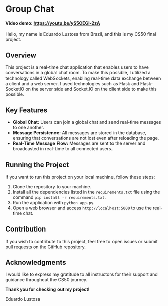 # Group Chat

#### Video demo: <https://youtu.be/yS5OEGl-2zA>

Hello, my name is Eduardo Lustosa from Brazil, and this is my CS50 final project.

## Overview

This project is a real-time chat application that enables users to have conversations in a global chat room. To make this possible, I utilized a technology called WebSockets, enabling real-time data exchange between a client and a web server. I used technologies such as Flask and Flask-SocketIO on the server side and Socket.IO on the client side to make this possible.

## Key Features

- **Global Chat:** Users can join a global chat and send real-time messages to one another.
- **Message Persistence:** All messages are stored in the database, ensuring that conversations are not lost even after reloading the page.
- **Real-Time Message Flow:** Messages are sent to the server and broadcasted in real-time to all connected users.

## Running the Project

If you want to run this project on your local machine, follow these steps:

1. Clone the repository to your machine.
2. Install all the dependencies listed in the `requirements.txt` file using the command `pip install -r requirements.txt`.
3. Run the application with `python app.py`.
4. Open a web browser and access `http://localhost:5000` to use the real-time chat.

## Contribution

If you wish to contribute to this project, feel free to open issues or submit pull requests on the GitHub repository.

## Acknowledgments

I would like to express my gratitude to all instructors for their support and guidance throughout the CS50 journey.

**Thank you for checking out my project!**

Eduardo Lustosa

